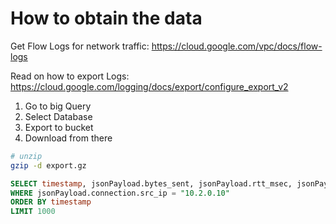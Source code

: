 # How to obtain the data

Get Flow Logs for network traffic:
https://cloud.google.com/vpc/docs/flow-logs

Read on how to export Logs: https://cloud.google.com/logging/docs/export/configure_export_v2

1. Go to big Query
2. Select Database
3. Export to bucket
4. Download from there

```bash
# unzip
gzip -d export.gz
```

```SQL
SELECT timestamp, jsonPayload.bytes_sent, jsonPayload.rtt_msec, jsonPayload.connection.src_ip, jsonPayload.connection.dest_ip FROM `dspj-315716.syncmesh.compute_googleapis_com_vpc_flows_20210706`
WHERE jsonPayload.connection.src_ip = "10.2.0.10"
ORDER BY timestamp
LIMIT 1000
```
